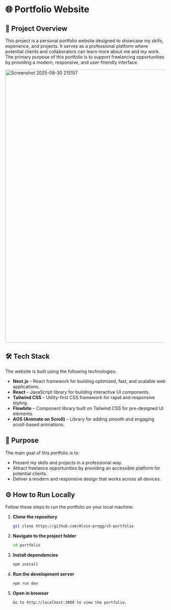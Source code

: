 # 🌐 Portfolio Website

## 📌 Project Overview  
This project is a personal portfolio website designed to showcase my skills, experience, and projects. It serves as a professional platform where potential clients and collaborators can learn more about me and my work. The primary purpose of this portfolio is to support freelancing opportunities by providing a modern, responsive, and user-friendly interface.

<img width="1902" height="858" alt="Screenshot 2025-08-30 215157" src="https://github.com/user-attachments/assets/d51a54e9-ca9a-47e0-ba07-2a59054c89c7" />

## 🛠 Tech Stack  
The website is built using the following technologies:

- **Next.js** – React framework for building optimized, fast, and scalable web applications.  
- **React** – JavaScript library for building interactive UI components.  
- **Tailwind CSS** – Utility-first CSS framework for rapid and responsive styling.  
- **Flowbite** – Component library built on Tailwind CSS for pre-designed UI elements.  
- **AOS (Animate on Scroll)** – Library for adding smooth and engaging scroll-based animations.  

## 🎯 Purpose  
The main goal of this portfolio is to:  
- Present my skills and projects in a professional way.  
- Attract freelance opportunities by providing an accessible platform for potential clients.  
- Deliver a modern and responsive design that works across all devices.  

## ⚙️ How to Run Locally  


Follow these steps to run the portfolio on your local machine:

1. **Clone the repository**  
   ```bash
   git clone https://github.com/Alvin-progg/v5-portfolio
2. **Navigate to the project folder**
   ```bash
   cd portfolio
3. **Install dependencies**  
   ```bash
   npm install
4. **Run the development server**
   ```bash
   npm run dev
5. **Open in browser**
   ```bash
   Go to http://localhost:3000 to view the portfolio.


